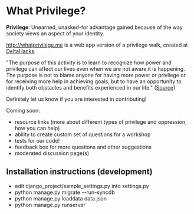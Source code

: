 # What Privilege?

**Privilege**: Unearned, unasked-for advantage gained because of the way society views an aspect of your identity.

http://whatprivilege.me is a web app version of a privilege walk, created at [DeltaHacks](http://deltahacks.io/).

"The purpose of this activity is to learn to recognize how power and privilege can affect our lives even when we are not aware it is happening. The purpose is not to blame anyone for having more power or privilege or for receiving more help in achieving goals, but to have an opportunity to identify both obstacles and benefits experienced in our life." ([Source](http://www.albany.edu/ssw/efc/pdf/Module%205_1_Privilege%20Walk%20Activity.pdf))

Definitely let us know if you are interested in contributing!

Coming soon:
- resource links (more about different types of privilege and oppression, how you can help)
- ability to create custom set of questions for a workshop
- tests for our code!
- feedback box for more questions and other suggestions
- moderated discussion page(s) 


## Installation instructions (development)

- edit django_project/sample_settings.py into settings.py
- python manage.py migrate --run-syncdb
- python manage.py loaddata data.json
- python manage.py runserver

